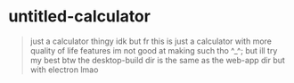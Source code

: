 # untitled-calculator
>just a calculator thingy idk
> but fr this is just a calculator with more quality of life features
>im not good at making such tho ^_^;
>but ill try my best
>btw the desktop-build dir is the same as the web-app dir but with electron lmao